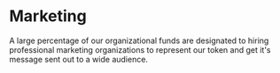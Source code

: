 # Marketing

A large percentage of our organizational funds are designated to hiring professional marketing organizations to represent our token and get it's message sent out to a wide audience.&#x20;
